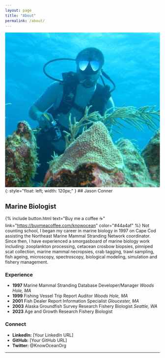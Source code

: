 ```yaml
---
layout: page
title: "About"
permalink: /about/
---
```

![Jason SCUBA giving](/assets/images/sponge_jc.webp){: style="float: left; width: 120px;" } ## Jason Conner
## Marine Biologist 

{% include button.html text="Buy me a coffee ☕️" link="https://buymeacoffee.com/knowocean" color="#44a4af" %}
Not counting school, I began my career in marine biology in 1997 on Cape Cod assisting the Northeast Marine Mammal Stranding Network coordinator. Since then, I have experienced a smorgasboard of marine biology work including: zooplankton processing, cetacean crosbow biopsies, pinniped scat collection, marine mammal necropsies, crab tagging, trawl sampling, fish ageing, microscopy, spectroscopy, biological modeling, simulation and fishery management. 

### Experience

- **1997** Marine Mammal Stranding Database Developer/Manager *Woods Hole, MA*
- **1999** Fishing Vessel Trip Report Auditor *Woods Hole, MA*
- **2001** Fish Dealer Report Information Specialist *Gloucester, MA*
- **2003** Alaska Groundfish Survey Research Fishery Biologist *Seattle, WA*
- **2023** Age and Growth Research Fishery Biologist

### Connect

- **LinkedIn:** [Your LinkedIn URL]
- **GitHub:** [Your GitHub URL]
- **Twitter:** @KnowOceanOrg


---
